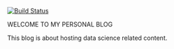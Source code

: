 [![Build Status](https://travis-ci.org/BenoCharlo/benocharlo.github.io.svg?branch=master-source)](https://travis-ci.org/BenoCharlo/benocharlo.github.io)


WELCOME TO MY PERSONAL BLOG

This blog is about hosting data science related content.
